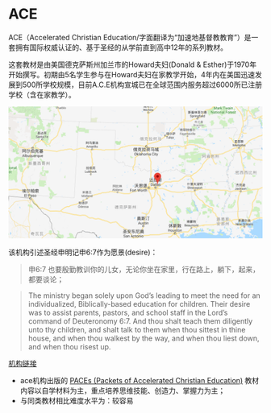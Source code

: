 
# ACE
ACE（Accelerated Christian Education/字面翻译为“加速地基督教教育”）是一套拥有国际权威认证的、基于圣经的从学前直到高中12年的系列教材。

这套教材是由美国德克萨斯州加兰市的Howard夫妇(Donald & Esther)于1970年开始撰写。初期由5名学生参与在Howard夫妇在家教学开始，4年内在美国迅速发展到500所学校规模，目前A.C.E机构宣城已在全球范围内服务超过6000所已注册学校（含在家教学）。

![1536419998051](media\1536419998051.png)

该机构引述圣经申明记申6:7作为愿景(desire)：

> 申6:7  也要殷勤教训你的儿女，无论你坐在家里，行在路上，躺下，起来，都要谈论；  

> The ministry began solely upon God’s leading to meet the need for an individualized, Biblically-based education for children. Their desire was to assist parents, pastors, and school staff in the Lord’s command of Deuteronomy 6:7. And thou shalt teach them diligently unto thy children, and shalt talk to them when thou sittest in thine house, and when thou walkest by the way, and when thou liest down, and when thou risest up.

[机构链接](https://www.aceministries.com/about-ace )



- ace机构出版的 [PACEs (Packets of Accelerated Christian Education)](https://www.aceministries.com/what-is-a-pace) 教材内容以自学材料为主，重点培养思维技能、创造力、掌握力为主；
- 与同类教材相比难度水平为：较容易